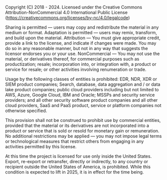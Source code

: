 Copyright (C) 2018 - 2024. Licensed under the Creative Commons Attribution-NonCommercial 4.0 International Public License
(https://creativecommons.org/licenses/by-nc/4.0/legalcode)

Sharing is permitted — users may copy and redistribute the material in any medium or format.
Adaptation is permitted — users may remix, transform, and build upon the material.
Attribution — You must give appropriate credit, provide a link to the license, and indicate if changes were made.
You may do so in any reasonable manner, but not in any way that suggests the licensor endorses you or your use.
NonCommercial — You may not use the material, or derivatives thereof, for commercial purposes such as productization; resale;
incorporation into, or integration with, a product or service for resale; or other activities involving renumeration or trade.

Usage by the following classes of entities is prohibited: EDR, NDR, XDR or SIEM product companies; Search, database, data aggregation and / or data lake product companies; public cloud providers including but not limited to AWS, Azure, Google Cloud, IBM and Oracle; MSSPs and security service providers; and all other security software product companies and all other cloud providers, SaaS and PaaS product, service or platform companies not otherwise specified.

This provision shall not be construed to prohibit use by commercial entities, provided that the material or its derivatives are not incorporated into a product or service that is sold or resold for monetary gain or remuneration. No additional restrictions may be applied — you may not impose legal terms or technological measures that restrict others from engaging in any activities permitted by this license.

At this time the project is licensed for use only inside the United States. Export, re-export or retransfer, directly or indirectly, to any country or recipient outside the United States of America, is prohibited. While this condition is expected to lift in 2025, it is in effect for the time being.



